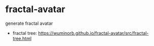# fractal-avatar
generate fractal avatar 

- fractal tree: https://wuminorb.github.io/fractal-avatar/src/fractal-tree.html
